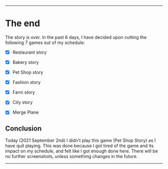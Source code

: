 
***

# The end

The story is over. In the past 6 days, I have decided upon cutting the following 7 games out of my schedule:

- [x] Restaurant story

- [x] Bakery story

- [x] Pet Shop story

- [x] Fashion story

- [x] Farm story

- [x] City story

- [x] Merge Plane

## Conclusion

Today (2021 September 2nd) I didn't play this game (Pet Shop Story) as I have quit playing. This was done because I got tired of the game and its impact on my schedule, and felt like I got enough done here. There will be no further screenshots, unless something changes in the future.

***
